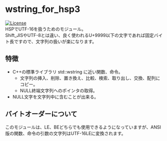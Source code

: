 # wstring_for_hsp3 
[![License](https://img.shields.io/badge/License-Apache%202.0-blue.svg)](https://github.com/inonote/wstring_for_hsp3/blob/master/LICENSE)  
HSPでUTF-16を扱うためのモジュール。  
Shift_JISやUTF-8とは違い、良く使われるU+9999以下の文字であれば固定バイト長ですので、文字列の扱いが楽になります。

## 特徴
* C++の標準ライブラリ std::wstring に近い関数、命令。
  * 文字列の挿入、削除、置き換え、比較、検索、取り出し、交換、配列にコピー。
  * NULL終端文字列へのポインタの取得。
* NULL文字を文字列中に含むことが出来る。

## バイトオーダーについて
このモジュールは、LE、BEどちらでも使用できるようになっていますが、ANSI版の関数、命令の引数の文字列はUTF-16LEに変換されます。
